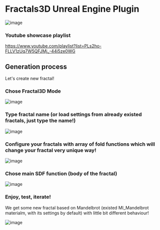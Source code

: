 # Fractals3D Unreal Engine Plugin

![image](https://user-images.githubusercontent.com/56448503/216709166-b79cd546-0388-4c63-9539-b9582db8c842.png)

### Youtube showcase playlist 
https://www.youtube.com/playlist?list=PLs2ho-FLLV1zUq7W5QFJMj_-44i5ze0WG

## Generation process
Let's create new fractal!

### Chose Fractal3D Mode

![image](https://user-images.githubusercontent.com/56448503/216709693-38d368a1-4de9-4758-b296-10610100e288.png)


### Type fractal name (or load settings from already existed fractals, just type the name!)

![image](https://user-images.githubusercontent.com/56448503/216711933-69870ef3-305e-4e40-9036-e21c83ee680b.png)


### Configure your fractals with array of fold functions which will change your fractal very unique way!

![image](https://user-images.githubusercontent.com/56448503/216711982-2532e5fd-9c64-4b26-a54f-abeeca126cf4.png)


### Chose main SDF function (body of the fractal) 

![image](https://user-images.githubusercontent.com/56448503/216712168-0d356653-23cc-412e-a684-4250daf469b3.png)

### Enjoy, test, iterate!

We get some new fractal based on Mandelbrot (existed MI_Mandelbrot materialm, with its settings by default) with little bit different behaviour!

![image](https://user-images.githubusercontent.com/56448503/216712527-6905afc1-bbe9-4484-9ab4-f5629ee65893.png)
